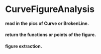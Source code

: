 # CurveFigureAnalysis
#### read in the pics of Curve or BrokenLine.
#### return the functions or points of the figure.
#### figure extraction.
